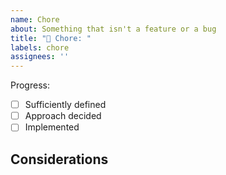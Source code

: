 ```yaml
---
name: Chore
about: Something that isn't a feature or a bug
title: "🧹 Chore: "
labels: chore
assignees: ''
---
```


<!--Short Description-->

Progress:

- [ ] Sufficiently defined
- [ ] Approach decided
- [ ] Implemented

## Considerations
<!--Short Description-->